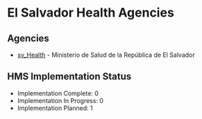 # El Salvador Health Agencies

## Agencies

- [sv_Health](sv_Health/index.md) - Ministerio de Salud de la República de El Salvador

## HMS Implementation Status

- Implementation Complete: 0
- Implementation In Progress: 0
- Implementation Planned: 1
